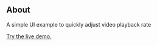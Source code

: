 ## About
A simple UI example to quickly adjust video playback rate

[Try the live demo.](https://rawgit.com/StephanieCunnane/javascript30/master/28%20-%20Video%20Speed%20Controller%20UI/index.html)
